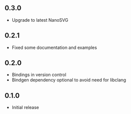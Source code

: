 ## 0.3.0
 - Upgrade to latest NanoSVG

## 0.2.1
 - Fixed some documentation and examples

## 0.2.0
 - Bindings in version control
 - Bindgen dependency optional to avoid need for libclang

## 0.1.0
 - Initial release
